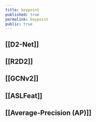 ```yaml
---
title: keypoint
published: true
permalink: keypoint
public: true
---
```


## [[D2-Net]]
## [[R2D2]]
## [[GCNv2]]
## [[ASLFeat]]
## [[Average-Precision (AP)]]
